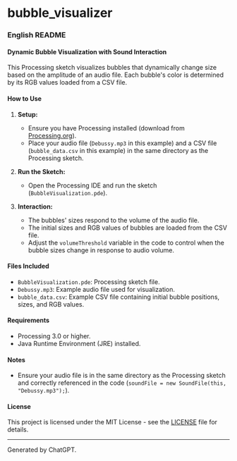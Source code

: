 # bubble_visualizer

### English README

#### Dynamic Bubble Visualization with Sound Interaction

This Processing sketch visualizes bubbles that dynamically change size based on the amplitude of an audio file. Each bubble's color is determined by its RGB values loaded from a CSV file.

#### How to Use

1. **Setup:**
   - Ensure you have Processing installed (download from [Processing.org](https://processing.org/download/)).
   - Place your audio file (`Debussy.mp3` in this example) and a CSV file (`bubble_data.csv` in this example) in the same directory as the Processing sketch.

2. **Run the Sketch:**
   - Open the Processing IDE and run the sketch (`BubbleVisualization.pde`).

3. **Interaction:**
   - The bubbles' sizes respond to the volume of the audio file.
   - The initial sizes and RGB values of bubbles are loaded from the CSV file.
   - Adjust the `volumeThreshold` variable in the code to control when the bubble sizes change in response to audio volume.

#### Files Included

- `BubbleVisualization.pde`: Processing sketch file.
- `Debussy.mp3`: Example audio file used for visualization.
- `bubble_data.csv`: Example CSV file containing initial bubble positions, sizes, and RGB values.

#### Requirements

- Processing 3.0 or higher.
- Java Runtime Environment (JRE) installed.

#### Notes

- Ensure your audio file is in the same directory as the Processing sketch and correctly referenced in the code (`soundFile = new SoundFile(this, "Debussy.mp3");`).

#### License

This project is licensed under the MIT License - see the [LICENSE](LICENSE) file for details.

---

Generated by ChatGPT.
